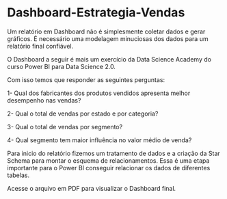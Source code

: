 # Dashboard-Estrategia-Vendas

Um relatório em Dashboard não é simplesmente coletar dados e gerar gráficos. É necessário 
uma modelagem minuciosas dos dados para um relatório final confiável. 

O Dashboard a seguir é mais um exercício da Data Science Academy do 
curso Power BI para Data Science 2.0.

Com isso temos que responder as seguintes perguntas:

1- Qual dos fabricantes dos produtos vendidos apresenta melhor desempenho nas vendas?

2- Qual o total de vendas por estado e por categoria?

3- Qual o total de vendas por segmento? 

4- Qual segmento tem maior influência no valor médio de venda?

Para inicio do relatório fizemos um tratamento de dados e a
criação da Star Schema para montar o esquema de relacionamentos. Essa é uma etapa 
importante para o Power BI conseguir relacionar os dados de diferentes tabelas.

Acesse o arquivo em PDF para visualizar o Dashboard final.

